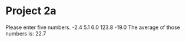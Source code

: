 # Project 2a
Please enter five numbers.
-2.4
5.1
6.0
123.8
-19.0
The average of those numbers is:
22.7
